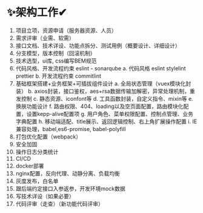 # ✨架构工作✔

1. 项目立项，资源申请（服务器资源、人员）
2. 需求评审（业需、软需）
3. 接口文档、技术详设、功能点拆分、测试用例（概要设计、详细设计）
4. 分支模型，版本控制（回滚机制）
5. 技术选型，ui库, css编写BEM规范
6. 代码风格、开发流程约束 eslint - sonarqube
  a. 代码风格 eslint stylelint prettier
  b. 开发流程约束 commitlint
7. 基础框架搭建+业务框架+可插拔组件设计
  a. 全局状态管理（vuex模块化封装）
  b. axios封装，接口鉴权，aes+rsa数据传输加解密，异常处理机制，重发控制
  c. 静态资源、iconfont等
  d. 工具函数封装，自定义指令、mixin等
  e. 换肤功能设计
  f. 路由权限、404、loading以及空页面配置，路由模块化配置，设置kepp-alive配置项
  g. 用户角色、菜单权限配置、控制点管理、业务字典配置
  h. 移动端适配、title展示、返回逻辑控制、右上角扩展操作配置
  i. IE兼容处理，babel,es6-promise, babel-polyfill
8. 打包优化配置（webpack）
9. 安全加固
10. 操作日志分类统计
11. CI/CD
12. docker部署
13. nginx配置，反向代理、动静分离、负载均衡
14. 灰度发布，白名单
15. 跟后端约定接口入参返参，开发环境mock数据
16. 写技术详设（如果必要）
17. 代码评审（走查）（新功能代码评审）